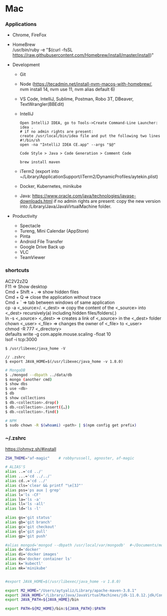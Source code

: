 # Mac

### Applications

- Chrome, FireFox
- HomeBrew  
  /usr/bin/ruby -e "$(curl -fsSL https://raw.githubusercontent.com/Homebrew/install/master/install)"
  
- Development

  - Git
  - Node (https://tecadmin.net/install-nvm-macos-with-homebrew/, nvm install 14, nvm use 11, nvm alias default 6)
  - VS Code, IntelliJ, Sublime, Postman, Robo 3T, DBeaver, TextWrangler(BBEdit)
  - IntelliJ

    ```
    Open IntelliJ IDEA, go to Tools->Create Command-Line Launcher: idea .
    # if no admin rights are present:
    create /usr/local/bin/idea file and put the following two lines
    #!/bin/sh
    open -na "IntelliJ IDEA CE.app" --args "$@"

    Code Style > Java > Code Generation > Comment Code
    
    brew install maven
    ```

  - iTerm2 (export into ~/Library/ApplicationSupport/iTerm2/DynamicProfiles/aytekin.plist)
  - Docker, Kubernetes, minikube
  - Java: https://www.oracle.com/java/technologies/javase-downloads.html
    if no admin rights are present: copy the new version into /Library/Java/JavaVirtualMachine folder.

- Productivity
  - Spectacle
  - Tureng, Mini Calendar (AppStore)
  - Pinta
  - Android File Transfer
  - Google Drive Back up
  - VLC
  - TeamViewer

### shortcuts

AC2V2zZQ  
F11 => Show desktop  
Cmd + Shift + . => show hidden files  
Cmd + Q => close the application without trace  
Cmd + \` => tab between windows of same application  
cp -a <\_source>/. <\_dest> => copy the content of the <\_source> into <\_dest> recursively(a) including hidden files/folders(.)  
ln -s <\_source> <\_dest> => creates a link of <\_source> in the <\_dest> folder  
chown <\_user> <\_file> => changes the owner of <\_file> to <\_user>  
chmod -R 777 <\_directory>  
defaults write -g com.apple.mouse.scaling -float 10  
lsof -i tcp:3000

```
$ /usr/libexec/java_home -V

// .zshrc
$ export JAVA_HOME=$(/usr/libexec/java_home -v 1.8.0)
```

```sh
# MongoDB
$ ./mongod --dbpath ../data/db
$ mongo (another cmd)
$ show dbs
$ use <db>
$ db
$ show collections
$ db.<collection>.drop()
$ db.<collection>.insert({…})
$ db.<collection>.find()

# NPM
$ sudo chown -R $(whoami) <path> | $(npm config get prefix)
```

### ~/.zshrc

https://ohmyz.sh/#install

```sh
ZSH_THEME="af-magic"	# robbyrussell, agnoster, af-magic

# ALIAS'S
alias ..='cd ../'
alias ...='cd ../../'
alias cd..='cd ../'
alias cls='clear && printf "\e[3J"'
alias pss='ps aux | grep'
alias l='ls -CF'
alias la='ls -a'
alias ll='ls -all'
alias ld='ls -l'

alias gs='git status'
alias gb='git branch'
alias gc='git checkout'
alias gl='git pull'
alias gp='git push'

#alias mongod='mongod --dbpath /usr/local/var/mongodb'  #~/Documents/mongodb/data/db'
alias d='docker'
alias di='docker images'
alias ds='docker container ls'
alias k='kubectl'
alias mk='minikube'


#export JAVA_HOME=$(/usr/libexec/java_home -v 1.8.0)

export M2_HOME="/Users/aytyaliz/Library/apache-maven-3.8.1"
export JAVA_HOME="/Library/Java/JavaVirtualMachines/jdk-11.0.12.jdk/Contents/Home"
export JAVA_PATH=${JAVA_HOME}/bin

export PATH=${M2_HOME}/bin:${JAVA_PATH}:$PATH
```
